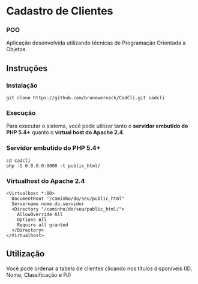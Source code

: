 # Cadastro de Clientes

### POO
Aplicação desenvolvida utilizando técnicas de Programação Orientada a Objetos.


## Instruções

### Instalação
```
git clone https://github.com/brunowerneck/CadCli.git cadcli
```

### Execução
Para executar o sistema, você pode utilizar tanto o **servidor embutido do PHP 5.4+** quanto o **virtual host do Apache 2.4**.

### Servidor embutido do PHP 5.4+
```
cd cadcli
php -S 0.0.0.0:8000 -t public_html/
```

### Virtualhost do Apache 2.4
```
<Virtualhost *:80>
  DocumentRoot "/caminho/do/seu/public_html"
  Servername nome.do.servidor
  <Directory "/caminho/do/seu/public_html/">
    AllowOverride All
    Options All
    Require all granted
  </Directory>
</Virtualhost>
```

## Utilização
Você pode ordenar a tabela de clientes clicando nos títulos disponíveis (ID, Nome, Classificação e PJ)